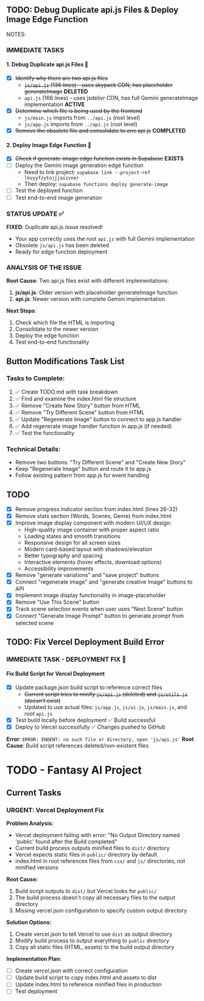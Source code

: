 ## TODO: Debug Duplicate api.js Files & Deploy Image Edge Function

NOTES:

### IMMEDIATE TASKS

#### 1. Debug Duplicate api.js Files 🔧
- [x] ~~Identify why there are two api.js files~~
  - ~~`js/api.js` (136 lines) - uses skypack CDN, has placeholder generateImage~~ **DELETED**
  - `api.js` (166 lines) - uses jsdelivr CDN, has full Gemini generateImage implementation **ACTIVE**
- [x] ~~Determine which file is being used by the frontend~~ 
  - `js/main.js` imports from `../api.js` (root level)
  - `js/app.js` imports from `../api.js` (root level)
- [x] ~~Remove the obsolete file and consolidate to one api.js~~ **COMPLETED**

#### 2. Deploy Image Edge Function 🚀
- [x] ~~Check if generate-image edge function exists in Supabase~~ **EXISTS**
- [ ] Deploy the Gemini image generation edge function
  - Need to link project: `supabase link --project-ref lkvyyfzytojjjaizvner`
  - Then deploy: `supabase functions deploy generate-image`
- [ ] Test the deployed function
- [ ] Test end-to-end image generation

### STATUS UPDATE ✅

**FIXED**: Duplicate api.js issue resolved!
- Your app correctly uses the root `api.js` with full Gemini implementation
- Obsolete `js/api.js` has been deleted
- Ready for edge function deployment

### ANALYSIS OF THE ISSUE

**Root Cause**: Two api.js files exist with different implementations:
1. **js/api.js**: Older version with placeholder generateImage function
2. **api.js**: Newer version with complete Gemini implementation

**Next Steps**: 
1. Check which file the HTML is importing
2. Consolidate to the newer version
3. Deploy the edge function
4. Test end-to-end functionality 

## Button Modifications Task List

### Tasks to Complete:
1. ✅ Create TODO.md with task breakdown
2. ✅ Find and examine the index.html file structure
3. ✅ Remove "Create New Story" button from HTML
4. ✅ Remove "Try Different Scene" button from HTML  
5. ✅ Update "Regenerate Image" button to connect to app.js handler
6. ✅ Add regenerate image handler function in app.js (if needed)
7. ✅ Test the functionality

### Technical Details:
- Remove two buttons: "Try Different Scene" and "Create New Story"
- Keep "Regenerate Image" button and route it to app.js
- Follow existing pattern from app.js for event handling 

## TODO

- [x] Remove progress indicator section from index.html (lines 26-32)
- [x] Remove stats section (Words, Scenes, Genre) from index.html
- [x] Improve image display component with modern UI/UX design:
  - High-quality image container with proper aspect ratio
  - Loading states and smooth transitions
  - Responsive design for all screen sizes
  - Modern card-based layout with shadows/elevation
  - Better typography and spacing
  - Interactive elements (hover effects, download options)
  - Accessibility improvements
- [x] Remove "generate variations" and "save project" buttons
- [x] Connect "regenerate image" and "generate creative image" buttons to API
- [x] Implement image display functionality in image-placeholder
- [x] Remove "Use This Scene" button
- [x] Track scene selection events when user uses "Next Scene" button
- [x] Connect "Generate Image Prompt" button to generate prompt from selected scene 

## TODO: Fix Vercel Deployment Build Error

### IMMEDIATE TASK - DEPLOYMENT FIX 🚨

#### Fix Build Script for Vercel Deployment
- [x] Update package.json build script to reference correct files
  - ~~Current script tries to minify `js/api.js` (deleted) and `js/utils.js` (doesn't exist)~~
  - Updated to use actual files: `js/app.js`, `js/ui.js`, `js/main.js`, and root `api.js`
- [x] Test build locally before deployment ✅ Build successful
- [x] Deploy to Vercel successfully ✅ Changes pushed to GitHub

**Error**: `ERROR: ENOENT: no such file or directory, open 'js/api.js'`
**Root Cause**: Build script references deleted/non-existent files 

# TODO - Fantasy AI Project

## Current Tasks

### URGENT: Vercel Deployment Fix
**Problem Analysis:**
- Vercel deployment failing with error: "No Output Directory named 'public' found after the Build completed"
- Current build process outputs minified files to `dist/` directory
- Vercel expects static files in `public/` directory by default
- index.html in root references files from `css/` and `js/` directories, not minified versions

**Root Cause:**
1. Build script outputs to `dist/` but Vercel looks for `public/`
2. The build process doesn't copy all necessary files to the output directory
3. Missing vercel.json configuration to specify custom output directory

**Solution Options:**
1. Create vercel.json to tell Vercel to use `dist` as output directory
2. Modify build process to output everything to `public` directory
3. Copy all static files (HTML, assets) to the build output directory

**Implementation Plan:**
- [ ] Create vercel.json with correct configuration
- [ ] Update build script to copy index.html and assets to dist
- [ ] Update index.html to reference minified files in production
- [ ] Test deployment 